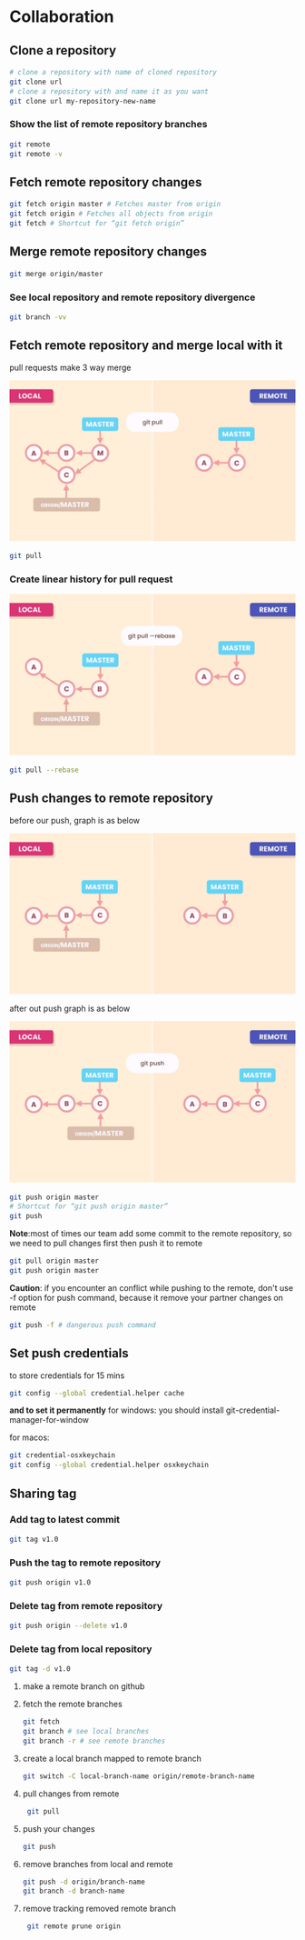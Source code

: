 # Collaboration

## Clone a repository

```zsh
# clone a repository with name of cloned repository
git clone url
# clone a repository with and name it as you want
git clone url my-repository-new-name
```

### Show the list of remote repository branches

```zsh
git remote
git remote -v
```

## Fetch remote repository changes

```zsh
git fetch origin master # Fetches master from origin
git fetch origin # Fetches all objects from origin
git fetch # Shortcut for “git fetch origin”
```

## Merge remote repository changes

```zsh
git merge origin/master
```

### See local repository and remote repository divergence

```zsh
git branch -vv
```

## Fetch remote repository and merge local with it

pull requests make 3 way merge

![pull request demo](pull.jpg)

```zsh
git pull
```

### Create linear history for pull request

![pull with rebase demo](pull-with-rebase.jpg)

```zsh
git pull --rebase
```

## Push changes to remote repository

before our push, graph is as below

![before push](before-push.jpg)

after out push graph is as below

![after pushing to remote](after-push.jpg)

```zsh
git push origin master
# Shortcut for “git push origin master”
git push
```

**Note**:most of times our team add some commit to the remote repository, so we need to pull changes first then push it to remote

```zsh
git pull origin master
git push origin master
```

**Caution**: if you encounter an conflict while pushing to the remote, don't use -f option for push command, because it remove your partner changes on remote

```zsh
git push -f # dangerous push command
```

## Set push credentials

to store credentials for 15 mins

```zsh
git config --global credential.helper cache
```

**and to set it permanently**
for windows:
you should install git-credential-manager-for-window

for macos:

```zsh
git credential-osxkeychain
git config --global credential.helper osxkeychain
```

## Sharing tag

### Add tag to latest commit

```zsh
git tag v1.0
```

### Push the tag to remote repository

```zsh
git push origin v1.0
```

### Delete tag from remote repository

```zsh
git push origin --delete v1.0
```

### Delete tag from local repository

```zsh
git tag -d v1.0
```

1. make a remote branch on github
2. fetch the remote branches

   ```zsh
   git fetch
   git branch # see local branches
   git branch -r # see remote branches
   ```

3. create a local branch mapped to remote branch

   ```zsh
   git switch -C local-branch-name origin/remote-branch-name
   ```

4. pull changes from remote

   ```zsh
    git pull
   ```

5. push your changes

   ```zsh
   git push
   ```

6. remove branches from local and remote

   ```zsh
   git push -d origin/branch-name
   git branch -d branch-name
   ```

7. remove tracking removed remote branch

   ```zsh
    git remote prune origin
   ```
